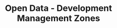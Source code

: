 ---
schema: default
title: Open Data - Development Management Zones
organization: Argyll and Bute Council
notes: Development Management Zones designated in the Argyll and Bute adopted Local Development Plan 2015.
resources:

  - name: Open Data - Development Management Zones FEATURE LAYER
  - url: 
  - format: FEATURE LAYER

license: 
category:

  - LDP

  - Local Development Plan

  - Planning


  - 

maintainer: Tim Wisniewski
maintainer_email: tim@timwis.com
---